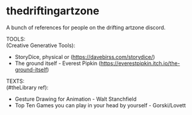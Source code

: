 # thedriftingartzone
A bunch of references for people on the drifting artzone discord.
 <br />

TOOLS:  <br />
 (Creative Generative Tools): <br />
  *  StoryDice, physical or (https://davebirss.com/storydice/) <br />
   * The ground itself - Everest Pipkin (https://everestpipkin.itch.io/the-ground-itself) <br />
    

TEXTS: <br />
 (#theLibrary ref): <br />
  *  Gesture Drawing for Animation - Walt Stanchfield <br />
   * Top Ten Games you can play in your head by yourself - Gorski/Lovett <br />

